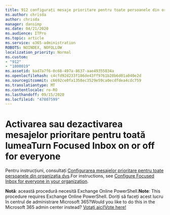 ```yaml
---
title: 912 configurați mesaje prioritare pentru toate persoanele din organizația dvs.
ms.author: chrisda
author: chrisda
manager: dansimp
ms.date: 04/21/2020
ms.audience: ITPro
ms.topic: article
ms.service: o365-administration
ROBOTS: NOINDEX, NOFOLLOW
localization_priority: Normal
ms.custom:
- "912"
- "1800019"
ms.assetid: bad7a7f6-0c68-497a-8637-aae49355034a
ms.openlocfilehash: c4cfd92d233f186de43ff9761b28b6d01a040e2d
ms.sourcegitcommit: c6692ce0fa1358ec3529e59ca0ecdfdea4cdc759
ms.translationtype: MT
ms.contentlocale: ro-RO
ms.lasthandoff: 09/15/2020
ms.locfileid: "47807599"
---
```

# <a name="turn-focused-inbox-on-or-off-for-everyone"></a><span data-ttu-id="fe874-102">Activarea sau dezactivarea mesajelor prioritare pentru toată lumea</span><span class="sxs-lookup"><span data-stu-id="fe874-102">Turn Focused Inbox on or off for everyone</span></span>

<span data-ttu-id="fe874-103">Pentru instrucțiuni, consultați [Configurarea mesajelor prioritare pentru toate persoanele din organizația dvs](https://docs.microsoft.com/microsoft-365/admin/setup/configure-focused-inbox).</span><span class="sxs-lookup"><span data-stu-id="fe874-103">For instructions, see [Configure Focused Inbox for everyone in your organization](https://docs.microsoft.com/microsoft-365/admin/setup/configure-focused-inbox).</span></span>

<span data-ttu-id="fe874-104">**Notă**: această procedură necesită Exchange Online PowerShell.</span><span class="sxs-lookup"><span data-stu-id="fe874-104">**Note**: This procedure requires Exchange Online PowerShell.</span></span> <span data-ttu-id="fe874-105">Doriți să faceți acest lucru în centrul de administrare Microsoft 365?</span><span class="sxs-lookup"><span data-stu-id="fe874-105">Would you like to do this in the Microsoft 365 admin center instead?</span></span> [<span data-ttu-id="fe874-106">Votați aici!</span><span class="sxs-lookup"><span data-stu-id="fe874-106">Vote here!</span></span>](https://go.microsoft.com/fwlink/p/?linkid=862489)

